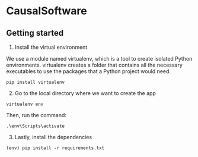 # CausalSoftware


## Getting started

1. Install the virtual environment

We use a module named virtualenv, which is a tool to create isolated Python environments. virtualenv creates a folder that contains all the necessary executables to use the packages that a Python project would need.

```
pip install virtualenv
```

2. Go to the local directory where we want to create the app

```
virtualenv env
```

Then, run the command:

```
.\env\Scripts\activate
```

3. Lastly, install the dependencies

```
(env) pip install -r requirements.txt
```

